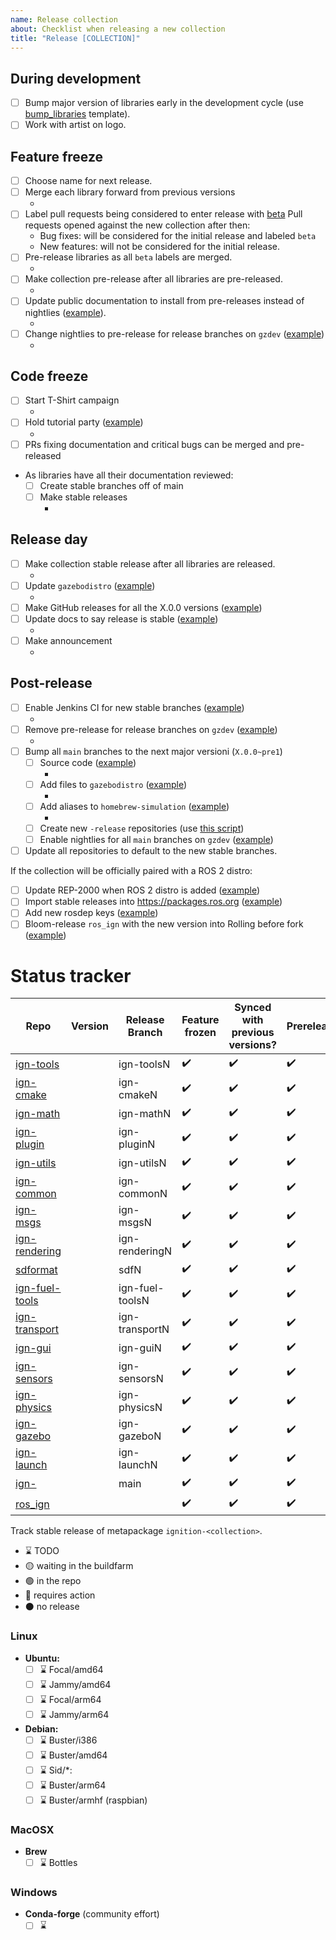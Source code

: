 ```yaml
---
name: Release collection
about: Checklist when releasing a new collection
title: "Release [COLLECTION]"
---
```


<!--

Use this template to keep track of everything that needs to be done to
release a new collection.

When opening PRs, add a link back to this issue for easier tracking.

-->

## During development

- [ ] Bump major version of libraries early in the development cycle (use [bump_libraries](bump_libraries.md) template).
- [ ] Work with artist on logo.

## Feature freeze

- [ ] Choose name for next release.
- [ ] Merge each library forward from previous versions
    * <!-- LINK PRS HERE -->
- [ ] Label pull requests being considered to enter release with [beta](https://github.com/search?q=org%3Aignitionrobotics+label%3Abeta&state=open)
    Pull requests opened against the new collection after then:
    - Bug fixes: will be considered for the initial release and labeled `beta`
    - New features: will not be considered for the initial release.
- [ ] Pre-release libraries as all `beta` labels are merged.
    * <!-- LINK PRS HERE -->
- [ ] Make collection pre-release after all libraries are pre-released.
    * <!-- LINK PR HERE -->
- [ ] Update public documentation to install from pre-releases instead of nightlies ([example](https://github.com/ignitionrobotics/docs/pull/196/files#diff-ebeee4adce7cb444f663b59020fb9f43f6f9adf36f63657b8afdeeea7a8530d1)).
    * <!-- LINK PR HERE -->
- [ ] Change nightlies to pre-release for release branches on `gzdev` ([example](https://github.com/ignition-tooling/gzdev/pull/35))
    * <!-- LINK PR HERE -->

## Code freeze

- [ ] Start T-Shirt campaign
    * <!-- LINK POST HERE -->
- [ ] Hold tutorial party ([example](https://community.gazebosim.org/t/ignition-edifice-tutorial-party-support-open-source-and-get-t-shirts/866))
    * <!-- LINK POST HERE -->
- [ ] PRs fixing documentation and critical bugs can be merged and pre-released
- As libraries have all their documentation reviewed:
    - [ ] Create stable branches off of main
    - [ ] Make stable releases
        * <!-- LINK PRs HERE -->

## Release day

- [ ] Make collection stable release after all libraries are released.
    * <!-- LINK PR HERE -->
- [ ] Update `gazebodistro` ([example](https://github.com/ignition-tooling/gazebodistro/pull/31))
    * <!-- LINK PR HERE -->
- [ ] Make GitHub releases for all the X.0.0 versions ([example](https://github.com/ignitionrobotics/ign-transport/releases/tag/ignition-transport9_9.0.0))
- [ ] Update docs to say release is stable ([example](https://github.com/ignitionrobotics/docs/pull/171))
    * <!-- LINK PR HERE -->
- [ ] Make announcement
    * <!-- LINK POST HERE -->

## Post-release

- [ ] Enable Jenkins CI for new stable branches ([example](https://github.com/ignition-tooling/release-tools/pull/299))
    * <!-- LINK PR HERE -->
- [ ] Remove pre-release for release branches on `gzdev` ([example](https://github.com/ignition-tooling/gzdev/pull/36))
    * <!-- LINK PR HERE -->
- [ ] Bump all `main` branches to the next major versioni (`X.0.0~pre1`)
    - [ ] Source code ([example](https://github.com/ignitionrobotics/ign-common/pull/193))
        * <!-- LINK PRs HERE -->
    - [ ] Add files to `gazebodistro` ([example](https://github.com/ignition-tooling/gazebodistro/pull/12))
        * <!-- LINK PR HERE -->
    - [ ] Add aliases to `homebrew-simulation` ([example](https://github.com/osrf/homebrew-simulation/commit/1f8602af6f52e06e0542eebfbdbe97f5f6cf950c))
        * <!-- LINK PR HERE -->
    - [ ] Create new `-release` repositories (use [this script](https://github.com/ignition-tooling/release-tools/blob/master/release-repo-scripts/new_ignition_release_repos.bash))
    - [ ] Enable nightlies for all `main` branches on `gzdev` ([example](https://github.com/ignition-tooling/gzdev/pull/50))
- [ ] Update all repositories to default to the new stable branches.

If the collection will be officially paired with a ROS 2 distro:

- [ ] Update REP-2000 when ROS 2 distro is added ([example](https://github.com/ros-infrastructure/rep/pull/291))
- [ ] Import stable releases into https://packages.ros.org ([example](https://github.com/ros-infrastructure/reprepro-updater/pull/109))
- [ ] Add new rosdep keys ([example](https://github.com/ros/rosdistro/pull/29176))
- [ ] Bloom-release `ros_ign` with the new version into Rolling before fork ([example](https://github.com/ros/rosdistro/pull/29192))

# Status tracker

Repo | Version | Release Branch | Feature frozen | Synced with previous versions? | Prerelease? | Code Frozen | Stable release? | Open PRs | Pending dep release
-- | -- | -- | -- | -- | -- | -- | -- | -- | --
[ign-tools](https://github.com/ignitionrobotics/ign-tools)           |  | ign-toolsN | ✔️ | ✔️  | ✔️ | ✔️ | ✔️ | [PRs](https://github.com/ignitionrobotics/ign-tools/pulls/?q=is%3Apr+is%3Aopen+label%3A%22beta%22) |
[ign-cmake](https://github.com/ignitionrobotics/ign-cmake)           |  | ign-cmakeN | ✔️ | ✔️  | ✔️ | ✔️ | ✔️ | [PRs](https://github.com/ignitionrobotics/ign-cmake/pulls/?q=is%3Apr+is%3Aopen+label%3A%22beta%22) |
[ign-math](https://github.com/ignitionrobotics/ign-math)             |  | ign-mathN | ✔️ | ✔️  | ✔️ | ✔️ | ✔️ | [PRs](https://github.com/ignitionrobotics/ign-math/pulls/?q=is%3Apr+is%3Aopen+label%3A%22beta%22) |
[ign-plugin](https://github.com/ignitionrobotics/ign-plugin)         |  | ign-pluginN | ✔️ | ✔️  | ✔️ | ✔️ | ✔️ | [PRs](https://github.com/ignitionrobotics/ign-plugin/pulls/?q=is%3Apr+is%3Aopen+label%3A%22beta%22) |
[ign-utils](https://github.com/ignitionrobotics/ign-utils)           |  | ign-utilsN | ✔️ | ✔️  | ✔️ | ✔️ | ✔️ | [PRs](https://github.com/ignitionrobotics/ign-utils/pulls/?q=is%3Apr+is%3Aopen+label%3A%22beta%22) |
[ign-common](https://github.com/ignitionrobotics/ign-common)         |  | ign-commonN | ✔️ | ✔️  | ✔️ | ✔️ | ✔️ | [PRs](https://github.com/ignitionrobotics/ign-common/pulls/?q=is%3Apr+is%3Aopen+label%3A%22beta%22) |
[ign-msgs](https://github.com/ignitionrobotics/ign-msgs)             |  | ign-msgsN | ✔️ | ✔️ | ✔️ | ✔️ | ✔️ | [PRs](https://github.com/ignitionrobotics/ign-msgs/pulls/?q=is%3Apr+is%3Aopen+label%3A%22beta%22) |
[ign-rendering](https://github.com/ignitionrobotics/ign-rendering)   |  | ign-renderingN | ✔️ | ✔️ | ✔️ | ✔️ | ✔️ | [PRs](https://github.com/ignitionrobotics/ign-rendering/pulls/?q=is%3Apr+is%3Aopen+label%3A%22beta%22) |
[sdformat](https://github.com/ignitionrobotics/sdformat)             |  | sdfN | ✔️ | ✔️  | ✔️ | ✔️ | ✔️ | [PRs](https://github.com/ignitionrobotics/sdformat/pulls/?q=is%3Apr+is%3Aopen+label%3A%22beta%22) |
[ign-fuel-tools](https://github.com/ignitionrobotics/ign-fuel-tools) |  | ign-fuel-toolsN | ✔️ | ✔️ | ✔️ | ✔️ | ✔️ | [PRs](https://github.com/ignitionrobotics/ign-fuel-tools/pulls/?q=is%3Apr+is%3Aopen+label%3A%22beta%22) |
[ign-transport](https://github.com/ignitionrobotics/ign-transport)   |  | ign-transportN | ✔️ | ✔️ | ✔️ | ✔️ | ✔️ | [PRs](https://github.com/ignitionrobotics/ign-transport/pulls/?q=is%3Apr+is%3Aopen+label%3A%22beta%22) |
[ign-gui](https://github.com/ignitionrobotics/ign-gui)               |  | ign-guiN | ✔️ | ✔️  | ✔️ | ✔️ | ✔️ | [PRs](https://github.com/ignitionrobotics/ign-gui/pulls/?q=is%3Apr+is%3Aopen+label%3A%22beta%22) |
[ign-sensors](https://github.com/ignitionrobotics/ign-sensors)       |  | ign-sensorsN | ✔️ | ✔️ | ✔️ | ✔️ | ✔️ | [PRs](https://github.com/ignitionrobotics/ign-sensors/pulls/?q=is%3Apr+is%3Aopen+label%3A%22beta%22) |
[ign-physics](https://github.com/ignitionrobotics/ign-physics)       |  | ign-physicsN | ✔️ | ✔️ | ✔️ | ✔️ | ✔️ | [PRs](https://github.com/ignitionrobotics/ign-physics/pulls/?q=is%3Apr+is%3Aopen+label%3A%22beta%22) |
[ign-gazebo](https://github.com/ignitionrobotics/ign-gazebo)         |  | ign-gazeboN | ✔️ | ✔️ | ✔️ | ✔️ | ✔️ | [PRs](https://github.com/ignitionrobotics/ign-gazebo/pulls/?q=is%3Apr+is%3Aopen+label%3A%22beta%22) |
[ign-launch](https://github.com/ignitionrobotics/ign-launch)         |  | ign-launchN | ✔️ | ✔️ | ✔️ | ✔️ | ✔️ | [PRs](https://github.com/ignitionrobotics/ign-launch/pulls/?q=is%3Apr+is%3Aopen+label%3A%22beta%22) |
[ign-<collection>](https://github.com/ignitionrobotics/ign-<cok>)    |  | main | ✔️ | ✔️  | ✔️ | ✔️ | ✔️ | [PRs](https://github.com/ignitionrobotics/ign-<collection>/pulls/?q=is%3Apr+is%3Aopen+label%3A%22beta%22) |
[ros_ign](https://github.com/ignitionrobotics/ros_ign)               |  | <distros> | ✔️ | ✔️ | ✔️ |  |  | [PRs](https://github.com/ignitionrobotics/ros_ign/pulls/?q=is%3Apr+is%3Aopen+label%3A%22beta%22) |

Track stable release of metapackage `ignition-<collection>`.

* :hourglass: TODO
* :yellow_circle: waiting in the buildfarm
* :green_circle: in the repo
* :red_circle: requires action
* :black_circle: no release

### Linux

 * **Ubuntu:**
   - [ ] :hourglass: Focal/amd64
   - [ ] :hourglass: Jammy/amd64
   - [ ] :hourglass: Focal/arm64
   - [ ] :hourglass: Jammy/arm64

 * **Debian:**
   - [ ] :hourglass: Buster/i386
   - [ ] :hourglass: Buster/amd64
   - [ ] :hourglass: Sid/\*:
   - [ ] :hourglass: Buster/arm64
   - [ ] :hourglass: Buster/armhf (raspbian)

### MacOSX

* **Brew**
  - [ ] :hourglass: Bottles

### Windows

* **Conda-forge** (community effort)
  - [ ] :hourglass:
